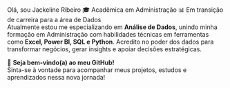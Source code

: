 Olá, sou Jackeline Ribeiro
🎓 Acadêmica em Administração
📊 Em transição de carreira para a área de Dados  
Atualmente estou me especializando em **Análise de Dados**, unindo minha formação em Administração com habilidades técnicas em ferramentas como **Excel, Power BI, SQL e Python**. Acredito no poder dos dados para transformar negócios, gerar insights e apoiar decisões estratégicas.

🚀 **Seja bem-vindo(a) ao meu GitHub!**  
Sinta-se à vontade para acompanhar meus projetos, estudos e aprendizados nessa nova jornada! 
